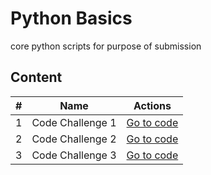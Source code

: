 # Python Basics
core python scripts for purpose of submission

## Content

| # | Name | Actions |
| --- | --- | --- |
| 1 | Code Challenge 1 | [Go to code](https://github.com/jothomas1996/python_basics/tree/main/basics_1)|
| 2 | Code Challenge 2 | [Go to code](https://github.com/jothomas1996/python_basics/tree/main/basics_2)|
| 3 | Code Challenge 3 | [Go to code](https://github.com/jothomas1996/python_basics/tree/main/basics_3)|